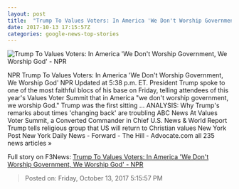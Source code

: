 ```yaml
---
layout: post
title:  "Trump To Values Voters: In America 'We Don't Worship Government, We Worship God' - NPR"
date: 2017-10-13 17:15:57Z
categories: google-news-top-stories
---
```


![Trump To Values Voters: In America 'We Don't Worship Government, We Worship God' - NPR](https://media.npr.org/assets/img/2017/10/13/ap_17286525867233vvs_wide-60e520a887f35d7295f0f02d69c05cb8e0105547.jpg?s=1400)

NPR Trump To Values Voters: In America 'We Don't Worship Government, We Worship God' NPR Updated at 5:38 p.m. ET. President Trump spoke to one of the most faithful blocs of his base on Friday, telling attendees of this year's Values Voter Summit that in America "we don't worship government, we worship God." Trump was the first sitting ... ANALYSIS: Why Trump's remarks about times 'changing back' are troubling ABC News At Values Voter Summit, a Converted Commander in Chief U.S. News & World Report Trump tells religious group that US will return to Christian values New York Post New York Daily News - Forward - The Hill - Advocate.com all 235 news articles »


Full story on F3News: [Trump To Values Voters: In America 'We Don't Worship Government, We Worship God' - NPR](http://www.f3nws.com/n/b3fWQG)

> Posted on: Friday, October 13, 2017 5:15:57 PM
